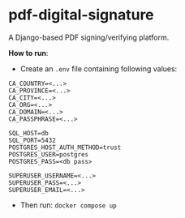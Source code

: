 # pdf-digital-signature
A Django-based PDF signing/verifying platform.

**How to run**:
 - Create an `.env` file containing following values:
 ```
CA_COUNTRY=<...>
CA_PROVINCE=<...>
CA_CITY=<...>
CA_ORG=<...>
CA_DOMAIN=<...>
CA_PASSPHRASE=<...>

SQL_HOST=db
SQL_PORT=5432
POSTGRES_HOST_AUTH_METHOD=trust
POSTGRES_USER=postgres
POSTGRES_PASS=<db pass>

SUPERUSER_USERNAME=<...>
SUPERUSER_PASS=<...>
SUPERUSER_EMAIL=<...>
 ```
 - Then run:
`docker compose up`
